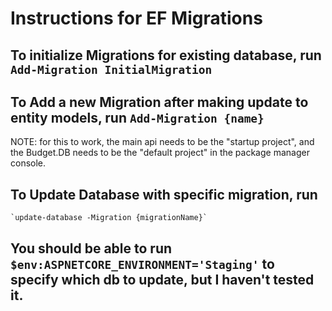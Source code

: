 ﻿# Instructions for EF Migrations
## To initialize Migrations for existing database, run `Add-Migration InitialMigration`
## To Add a new Migration after making update to entity models, run `Add-Migration {name}`
NOTE: for this to work, the main api needs to be the "startup project", and the Budget.DB needs to be the "default project" in the package manager console.

## To Update Database with specific migration, run 
	`update-database -Migration {migrationName}`

## You should be able to run `$env:ASPNETCORE_ENVIRONMENT='Staging'` to specify which db to update, but I haven't tested it.